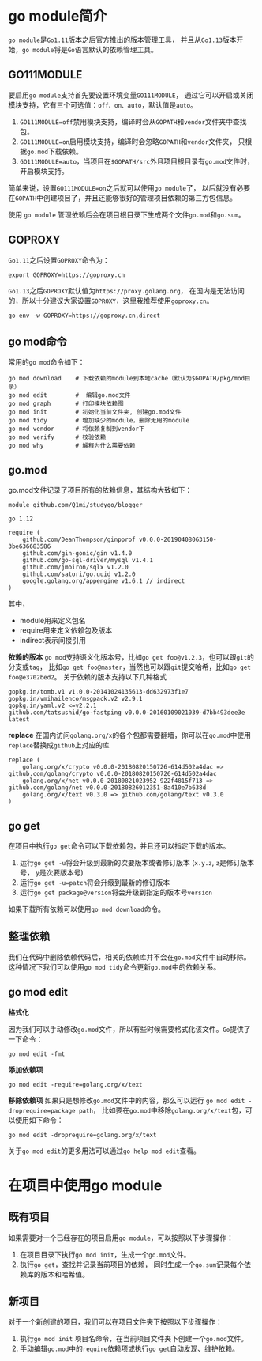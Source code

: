 # go module简介
`go module`是`Go1.11`版本之后官方推出的版本管理工具，
并且从`Go1.13`版本开始，`go module`将是`Go`语言默认的依赖管理工具。

## GO111MODULE
要启用`go module`支持首先要设置环境变量`GO111MODULE`，
通过它可以开启或关闭模块支持，它有三个可选值：`off、on、auto`，默认值是`auto`。

1. `GO111MODULE=off`禁用模块支持，编译时会从`GOPATH`和`vendor`文件夹中查找包。
2. `GO111MODULE=on`启用模块支持，编译时会忽略`GOPATH`和`vendor`文件夹，
   只根据`go.mod`下载依赖。
3. `GO111MODULE=auto`，当项目在`$GOPATH/src`外且项目根目录有`go.mod`文件时，
   开启模块支持。

简单来说，设置`GO111MODULE=on`之后就可以使用`go module`了，
以后就没有必要在`GOPATH`中创建项目了，并且还能够很好的管理项目依赖的第三方包信息。

使用 `go module` 管理依赖后会在项目根目录下生成两个文件`go.mod`和`go.sum`。

## GOPROXY
`Go1.11`之后设置`GOPROXY`命令为：
```shell
export GOPROXY=https://goproxy.cn
```
`Go1.13`之后`GOPROXY`默认值为`https://proxy.golang.org`，
在国内是无法访问的，所以十分建议大家设置`GOPROXY`，这里我推荐使用`goproxy.cn`。
```shell
go env -w GOPROXY=https://goproxy.cn,direct
```

## go mod命令
常用的`go mod`命令如下：
```shell
go mod download    # 下载依赖的module到本地cache（默认为$GOPATH/pkg/mod目录）
go mod edit        #  编辑go.mod文件
go mod graph       # 打印模块依赖图
go mod init        # 初始化当前文件夹, 创建go.mod文件
go mod tidy        # 增加缺少的module，删除无用的module
go mod vendor      # 将依赖复制到vendor下
go mod verify      # 校验依赖
go mod why         # 解释为什么需要依赖
```

## go.mod
go.mod文件记录了项目所有的依赖信息，其结构大致如下：
```shell
module github.com/Q1mi/studygo/blogger

go 1.12

require (
	github.com/DeanThompson/ginpprof v0.0.0-20190408063150-3be636683586
	github.com/gin-gonic/gin v1.4.0
	github.com/go-sql-driver/mysql v1.4.1
	github.com/jmoiron/sqlx v1.2.0
	github.com/satori/go.uuid v1.2.0
	google.golang.org/appengine v1.6.1 // indirect
)
```
其中，
* module用来定义包名
* require用来定义依赖包及版本
* indirect表示间接引用

**依赖的版本**
`go mod`支持语义化版本号，比如`go get foo@v1.2.3`，也可以跟`git`的分支或`tag`，
比如`go get foo@master`，当然也可以跟`git`提交哈希，比如`go get foo@e3702bed2`。
关于依赖的版本支持以下几种格式：
```shell
gopkg.in/tomb.v1 v1.0.0-20141024135613-dd632973f1e7
gopkg.in/vmihailenco/msgpack.v2 v2.9.1
gopkg.in/yaml.v2 <=v2.2.1
github.com/tatsushid/go-fastping v0.0.0-20160109021039-d7bb493dee3e
latest
```

**replace**
在国内访问`golang.org/x`的各个包都需要翻墙，你可以在`go.mod`中使用
`replace`替换成`github`上对应的库
```shell
replace (
	golang.org/x/crypto v0.0.0-20180820150726-614d502a4dac => github.com/golang/crypto v0.0.0-20180820150726-614d502a4dac
	golang.org/x/net v0.0.0-20180821023952-922f4815f713 => github.com/golang/net v0.0.0-20180826012351-8a410e7b638d
	golang.org/x/text v0.3.0 => github.com/golang/text v0.3.0
)
```

## go get
在项目中执行`go get`命令可以下载依赖包，并且还可以指定下载的版本。

1. 运行`go get -u`将会升级到最新的次要版本或者修订版本
   (`x.y.z`, `z`是修订版本号， `y`是次要版本号)
2. 运行`go get -u=patch`将会升级到最新的修订版本
3. 运行`go get package@version`将会升级到指定的版本号`version`

如果下载所有依赖可以使用`go mod download`命令。

## 整理依赖
我们在代码中删除依赖代码后，相关的依赖库并不会在`go.mod`文件中自动移除。
这种情况下我们可以使用`go mod tidy`命令更新`go.mod`中的依赖关系。

## go mod edit

**格式化**

因为我们可以手动修改`go.mod`文件，所以有些时候需要格式化该文件。`Go`提供了一下命令：
```shell
go mod edit -fmt
```

**添加依赖项**
```shell
go mod edit -require=golang.org/x/text
```

**移除依赖项**
如果只是想修改`go.mod`文件中的内容，那么可以运行
`go mod edit -droprequire=package path`，
比如要在`go.mod`中移除`golang.org/x/text`包，可以使用如下命令：
```shell
go mod edit -droprequire=golang.org/x/text
```

关于`go mod edit`的更多用法可以通过`go help mod edit`查看。

# 在项目中使用go module

## 既有项目
如果需要对一个已经存在的项目启用`go module`，可以按照以下步骤操作：

1. 在项目目录下执行`go mod init`，生成一个`go.mod`文件。
2. 执行`go get`，查找并记录当前项目的依赖，
   同时生成一个`go.sum`记录每个依赖库的版本和哈希值。

## 新项目
对于一个新创建的项目，我们可以在项目文件夹下按照以下步骤操作：

1. 执行`go mod init` 项目名命令，在当前项目文件夹下创建一个`go.mod`文件。
2. 手动编辑`go.mod`中的`require`依赖项或执行`go get`自动发现、维护依赖。


